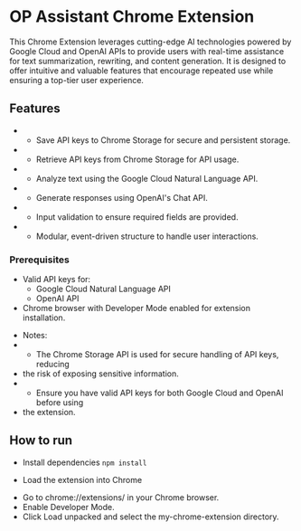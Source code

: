 # OP Assistant Chrome Extension
This Chrome Extension leverages cutting-edge AI technologies powered by Google Cloud and OpenAI APIs to provide users with real-time assistance for text summarization, rewriting, and content generation. It is designed to offer intuitive and valuable features that encourage repeated use while ensuring a top-tier user experience.

## Features
 * - Save API keys to Chrome Storage for secure and persistent storage.
 * - Retrieve API keys from Chrome Storage for API usage.
 * - Analyze text using the Google Cloud Natural Language API.
 * - Generate responses using OpenAI's Chat API.
 * - Input validation to ensure required fields are provided.
 * - Modular, event-driven structure to handle user interactions.
 
  ### Prerequisites
- Valid API keys for:
  - Google Cloud Natural Language API
  - OpenAI API
- Chrome browser with Developer Mode enabled for extension installation.

* Notes:
 * - The Chrome Storage API is used for secure handling of API keys, reducing 
 *   the risk of exposing sensitive information.
 * - Ensure you have valid API keys for both Google Cloud and OpenAI before using 
 *   the extension.


## How to run
- Install dependencies `npm install`
* Load the extension into Chrome
- Go to chrome://extensions/ in your Chrome browser.
- Enable Developer Mode.
- Click Load unpacked and select the my-chrome-extension directory.